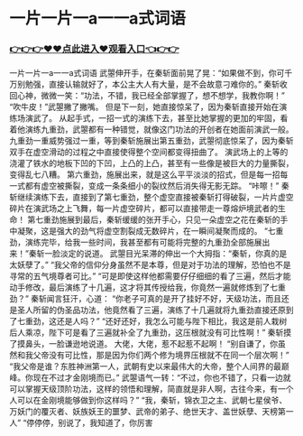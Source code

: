 # 一片一片一a一一a式词语

### <a href="https://github.com/xinfue/dunp/issues/2">👉👉👉♥♥点此进入♥观看入口👈👉👉</a>

一片一片一a一一a式词语
武曌伸开手，在秦斩面前晃了晃：“如果做不到，你可千万别勉强，直接认输就好了，本公主大人有大量，是不会故意刁难你的。”
    秦斩收回心神，微微一笑：“功法，不错，我已经全部掌握了，想不想学，我教你啊！”
    “吹牛皮！”武曌撇了撇嘴。
    但是下一刻，她直接惊呆了，因为秦斩直接开始在演练场演武了。
    从起手式，一招一式的演练下去，甚至比她掌握的更加的牢固，看着他演练九重劲，武曌都有一种错觉，就像这门功法的开创者在她面前演武一般。
    九重劲一重威势强过一重，等到秦斩施展出第五重劲，武曌彻底惊呆了，因为秦斩双手在虚空滑动的过程之中直接使得整个空间都变得扭曲了。
    演武场上的上等的浇灌了铁水的地板下凹的下凹，上凸的上凸，甚至有一些像是被巨大的力量撕裂，变得乱七八糟。
    第六重劲，施展出来，就是这么平平淡淡的招式，但是每一招每一式都有虚空被撕裂，变成一条条细小的裂纹然后消失得无影无踪。
    “咔嚓！”
    秦斩继续演练下去，直接到了第七重劲，整个虚空直接被秦斩打得破裂，一片片虚空碎片在演武场之上飞舞，每一片虚空碎片，都可以直接带走一尊熔炉境武者的生命！
    第七重劲施展到最后，秦斩缓缓的张开手心，只见一朵虚空之花在秦斩的手中凝聚，这是强大的劲气将虚空割裂成无数碎片，在一瞬间凝聚而成的。
    “七重劲，演练完毕，给我一些时间，我甚至都有可能将完整的九重劲全部施展出来！”秦斩一脸淡定的说道。
    武曌目光呆滞的伸出一个大拇指：“秦斩，你真的是太妖孽了。”
    “我父帝的信仰分身虽然不是本尊，但是对于功法的理解，恐怕也不是寻常的五气境尊者可比。”
    “可是即使这样他都需要仔仔细细的看了三遍，然后才能动手修改，最后演练了十几遍，这才将其传授给我，你竟然一遍就修炼到了七重劲？”
    秦斩闻言狂汗，心道：
    “你老子可真的是开了挂好不好，天级功法，而且还是圣人所留的伪圣品功法，他竟然看了三遍，演练了十几遍就将九重劲直接还原到了七重劲，这还是人吗？”
    “还好还好，我怎么可能与陛下相比，我这是前人栽树后人乘凉，陛下可是看了三遍就补全了九重劲，这压根就没有可比性啊！”
    秦斩摸了摸鼻头，一脸谦逊地说道。
    大佬，大佬，惹不起惹不起啊！
    “别自谦了，你虽然和我父帝没有可比性，那是因为你们两个修为境界压根就不在同一个层次啊！”
    “我父帝是谁？东胜神洲第一人，武朝有史以来最伟大的大帝，整个人间界的最巅峰。你现在不过才金刚境而已。”
    武曌语气一转：“不过，你也不错了，只看一边就可以掌握天级顶阶功法，这样的领悟和理解，简直就是非人啊，古往今来，有一个人可以在金刚境能够做到你这样吗？”
    “我，秦斩，锦衣卫之主、武朝七星侯爷、万妖门的覆灭者、妖族妖王的噩梦、武帝的弟子、绝世天才、盖世妖孽、天榜第一人”
    “停停停，别说了，我知道了，你厉害
